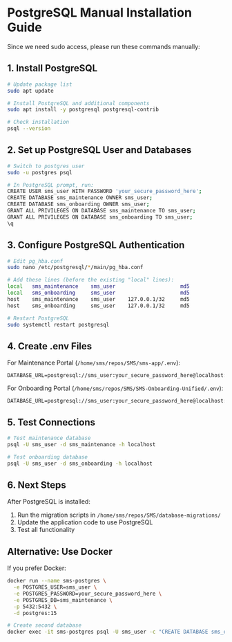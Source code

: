# PostgreSQL Manual Installation Guide

Since we need sudo access, please run these commands manually:

## 1. Install PostgreSQL

```bash
# Update package list
sudo apt update

# Install PostgreSQL and additional components
sudo apt install -y postgresql postgresql-contrib

# Check installation
psql --version
```

## 2. Set up PostgreSQL User and Databases

```bash
# Switch to postgres user
sudo -u postgres psql

# In PostgreSQL prompt, run:
CREATE USER sms_user WITH PASSWORD 'your_secure_password_here';
CREATE DATABASE sms_maintenance OWNER sms_user;
CREATE DATABASE sms_onboarding OWNER sms_user;
GRANT ALL PRIVILEGES ON DATABASE sms_maintenance TO sms_user;
GRANT ALL PRIVILEGES ON DATABASE sms_onboarding TO sms_user;
\q
```

## 3. Configure PostgreSQL Authentication

```bash
# Edit pg_hba.conf
sudo nano /etc/postgresql/*/main/pg_hba.conf

# Add these lines (before the existing "local" lines):
local   sms_maintenance    sms_user                     md5
local   sms_onboarding     sms_user                     md5
host    sms_maintenance    sms_user    127.0.0.1/32     md5
host    sms_onboarding     sms_user    127.0.0.1/32     md5

# Restart PostgreSQL
sudo systemctl restart postgresql
```

## 4. Create .env Files

For Maintenance Portal (`/home/sms/repos/SMS/sms-app/.env`):
```
DATABASE_URL=postgresql://sms_user:your_secure_password_here@localhost:5432/sms_maintenance
```

For Onboarding Portal (`/home/sms/repos/SMS/SMS-Onboarding-Unified/.env`):
```
DATABASE_URL=postgresql://sms_user:your_secure_password_here@localhost:5432/sms_onboarding
```

## 5. Test Connections

```bash
# Test maintenance database
psql -U sms_user -d sms_maintenance -h localhost

# Test onboarding database  
psql -U sms_user -d sms_onboarding -h localhost
```

## 6. Next Steps

After PostgreSQL is installed:
1. Run the migration scripts in `/home/sms/repos/SMS/database-migrations/`
2. Update the application code to use PostgreSQL
3. Test all functionality

## Alternative: Use Docker

If you prefer Docker:
```bash
docker run --name sms-postgres \
  -e POSTGRES_USER=sms_user \
  -e POSTGRES_PASSWORD=your_secure_password_here \
  -e POSTGRES_DB=sms_maintenance \
  -p 5432:5432 \
  -d postgres:15

# Create second database
docker exec -it sms-postgres psql -U sms_user -c "CREATE DATABASE sms_onboarding;"
```
